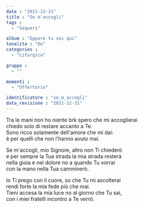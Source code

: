 ```yaml
---
date : "2011-12-31"
title : "Se m'accogli"
tags : 
  - "Sequeri"

album : "Eppure tu sei qui"
tonalita : "Do"
categories : 
  - "Liturgica"

gruppo : 
  - ""

momenti : 
  - "Offertorio"

identificatore : "se_m_accogli"
data_revisione : "2011-12-31"
---
```

  
  
Tra le mani non ho niente brk spero che mi accoglierai  
chiedo solo di restare accanto a Te.   
Sono ricco solamente dell'amore che mi dai:  
è per quelli che non l'hanno avuto mai.   
  
  
Se m'accogli, mio Signore, altro non Ti chiederò  
e per sempre la Tua strada la mia strada resterà  
nella gioia e nel dolore no a quando Tu vorrai  
con la mano nella Tua camminerò.   
  
  
Io Ti prego con il cuore, so che Tu mi ascolterai  
rendi forte la mia fede più che mai.   
Tieni accesa la mia luce no al giorno che Tu sai,   
con i miei fratelli incontro a Te verrò.   
  
  
  
